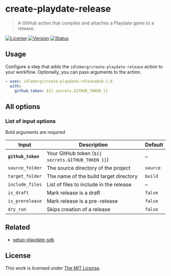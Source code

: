 # create-playdate-release

> A GitHub action that compiles and attaches a Playdate game to a release.

[![License](https://flat.badgen.net/github/license/idleberg/create-playdate-release)](LICENSE)
[![Version](https://flat.badgen.net/github/release/idleberg/create-playdate-release)](https://github.com/idleberg/create-playdate-release/releases)
[![Status](https://flat.badgen.net/github/checks/idleberg/create-playdate-release/?label=build)](https://github.com/idleberg/create-playdate-release/actions)

## Usage

Configure a step that adds the `idleberg/create-playdate-release` action to your workflow. Optionally, you can pass arguments to the action.

```yaml
- uses: idleberg/create-playdate-release@v0.1.0
  with: 
    github_token: ${{ secrets.GITHUB_TOKEN }}
```

## All options

### List of input options

Bold arguments are required

| Input              | Description                                       | Default  |
| ------------------ | --------------------------------------------------| -------- |
| **`github_token`** | Your GitHub token (`${{ secrets.GITHUB_TOKEN }}`) | –        |
| `source_folder`    | The source directory of the project               | `source` |
| `target_folder`    | The name of the build target directory            | `build`  |
| `include_files`    | List of files to include in the release           | –        |
| `is_draft`         | Mark release is a draft                           | `false`  |
| `is_prerelease`    | Mark release is a pre-release                     | `false`  |
| `dry_run`          | Skips creation of a release                       | `false`  |

## Related

- [setup-playdate-sdk](https://github.com/marketplace/actions/setup-playdate-sdk)

## License

This work is licensed under [The MIT License](LICENSE).
